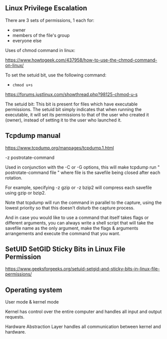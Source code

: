## Linux Privilege Escalation

There are 3 sets of permissions, 1 each for: 
- owner
- members of the file's group
- everyone else

Uses of chmod command in linux:

https://www.howtogeek.com/437958/how-to-use-the-chmod-command-on-linux/

To set the setuid bit, use the following command:
- `chmod u+s` 

https://forums.justlinux.com/showthread.php?98125-chmod-u-s

The setuid bit: This bit is present for files which have executable permissions. The setuid bit simply indicates that when running the executable, it will set its permissions to that of the user who created it (owner), instead of setting it to the user who launched it. 

## Tcpdump manual

https://www.tcpdump.org/manpages/tcpdump.1.html

-z postrotate-command

Used in conjunction with the -C or -G options, this will make tcpdump run " postrotate-command file " where file is the savefile being closed after each rotation.

For example, specifying -z gzip or -z bzip2 will compress each savefile using gzip or bzip2.

Note that tcpdump will run the command in parallel to the capture, using the lowest priority so that this doesn't disturb the capture process.

And in case you would like to use a command that itself takes flags or different arguments, you can always write a shell script that will take the savefile name as the only argument, make the flags & arguments arrangements and execute the command that you want.

## SetUID SetGID Sticky Bits in Linux File Permission
https://www.geeksforgeeks.org/setuid-setgid-and-sticky-bits-in-linux-file-permissions/

## Operating system

User mode & kernel mode

Kernel has control over the entire computer and handles all input and output requests.

Hardware Abstraction Layer handles all communication between kernel and hardware.

